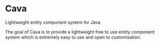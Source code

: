 # Cava
Lightweight entity component system for Java

The goal of Cava is to provide a lightweight free to use entity component system which is extremely easy to use and
open to customisation.




